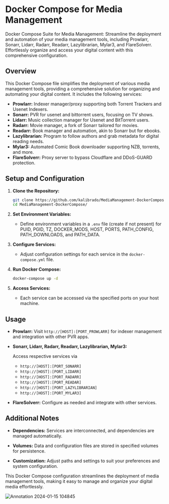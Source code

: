 # Docker Compose for Media Management
Docker Compose Suite for Media Management: Streamline the deployment and automation of your media management tools, including Prowlarr, Sonarr, Lidarr, Radarr, Readarr, Lazylibrarian, Mylar3, and FlareSolverr. Effortlessly organize and access your digital content with this comprehensive configuration.




## Overview

This Docker Compose file simplifies the deployment of various media management tools, providing a comprehensive solution for organizing and automating your digital content. It includes the following services:

- **Prowlarr:** Indexer manager/proxy supporting both Torrent Trackers and Usenet Indexers.
- **Sonarr:** PVR for usenet and bittorrent users, focusing on TV shows.
- **Lidarr:** Music collection manager for Usenet and BitTorrent users.
- **Radarr:** Movie manager, a fork of Sonarr tailored for movies.
- **Readarr:** Book manager and automation, akin to Sonarr but for ebooks.
- **Lazylibrarian:** Program to follow authors and grab metadata for digital reading needs.
- **Mylar3:** Automated Comic Book downloader supporting NZB, torrents, and more.
- **FlareSolverr:** Proxy server to bypass Cloudflare and DDoS-GUARD protection.

## Setup and Configuration

1. **Clone the Repository:**
    ```bash
    git clone https://github.com/kalibrado/MediaManagement-DockerCompose.git
    cd MediaManagement-DockerCompose/
    ```

2. **Set Environment Variables:**
    - Define environment variables in a `.env` file (create if not present) for PUID, PGID, TZ, DOCKER_MODS, HOST, PORTS, PATH_CONFIG, PATH_DOWNLOADS, and PATH_DATA.

3. **Configure Services:**
    - Adjust configuration settings for each service in the `docker-compose.yml` file.

4. **Run Docker Compose:**
    ```bash
    docker-compose up -d
    ```

5. **Access Services:**
    - Each service can be accessed via the specified ports on your host machine.

## Usage

- **Prowlarr:** Visit `http://[HOST]:[PORT_PROWLARR]` for indexer management and integration with other PVR apps.

- **Sonarr, Lidarr, Radarr, Readarr, Lazylibrarian, Mylar3:**

    Access respective services via
    - `http://[HOST]:[PORT_SONARR]`
    - `http://[HOST]:[PORT_LIDARR]`
    - `http://[HOST]:[PORT_RADARR]`
    - `http://[HOST]:[PORT_READAR]`
    - `http://[HOST]:[PORT_LAZYLIBRARIAN]`
    - `http://[HOST]:[PORT_MYLAR3]`

- **FlareSolverr:** Configure as needed and integrate with other services.

## Additional Notes

- **Dependencies:** Services are interconnected, and dependencies are managed automatically.

- **Volumes:** Data and configuration files are stored in specified volumes for persistence.

- **Customization:** Adjust paths and settings to suit your preferences and system configuration.

This Docker Compose configuration streamlines the deployment of media management tools, making it easy to manage and organize your digital media effortlessly.

![Annotation 2024-01-15 104845](https://github.com/kalibrado/MediaManagement-DockerCompose/assets/51781584/20957419-67e4-4339-8ee2-c2f2cea4422a)


